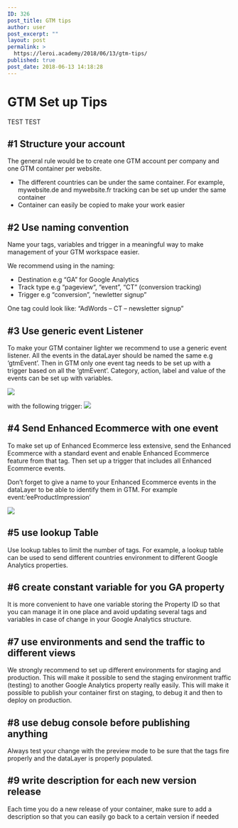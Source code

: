 ```yaml
---
ID: 326
post_title: GTM tips
author: user
post_excerpt: ""
layout: post
permalink: >
  https://leroi.academy/2018/06/13/gtm-tips/
published: true
post_date: 2018-06-13 14:18:28
---
```

# GTM Set up Tips
TEST TEST
## #1 Structure your account

The general rule would be to create one GTM account per company and one GTM container per website.

*   The different countries can be under the same container. For example, mywebsite.de and mywebsite.fr tracking can be set up under the same container
*   Container can easily be copied to make your work easier

## #2 Use naming convention

Name your tags, variables and trigger in a meaningful way to make management of your GTM workspace easier.

We recommend using in the naming:

*   Destination e.g “GA” for Google Analytics
*   Track type e.g “pageview“, “event”, “CT” (conversion tracking)
*   Trigger e.g “conversion”, “newletter signup”

One tag could look like: “AdWords – CT – newsletter signup”

## #3 Use generic event Listener

To make your GTM container lighter we recommend to use a generic event listener. All the events in the dataLayer should be named the same e.g ‘gtmEvent’. Then in GTM only one event tag needs to be set up with a trigger based on all the ‘gtmEvent’. Category, action, label and value of the events can be set up with variables.

![][1]

with the following trigger: ![][2]

## #4 Send Enhanced Ecommerce with one event

To make set up of Enhanced Ecommerce less extensive, send the Enhanced Ecommerce with a standard event and enable Enhanced Ecommerce feature from that tag. Then set up a trigger that includes all Enhanced Ecommerce events.

Don’t forget to give a name to your Enhanced Ecommerce events in the dataLayer to be able to identify them in GTM. For example event:’eeProductImpression’

![][3]

## #5 use lookup Table

Use lookup tables to limit the number of tags. For example, a lookup table can be used to send different countries environment to different Google Analytics properties.

## #6 create constant variable for you GA property

It is more convenient to have one variable storing the Property ID so that you can manage it in one place and avoid updating several tags and variables in case of change in your Google Analytics structure.

## #7 use environments and send the traffic to different views

We strongly recommend to set up different environments for staging and production. This will make it possible to send the staging environment traffic (testing) to another Google Analytics property really easily. This will make it possible to publish your container first on staging, to debug it and then to deploy on production.

## #8 use debug console before publishing anything

Always test your change with the preview mode to be sure that the tags fire properly and the dataLayer is properly populated.

## #9 write description for each new version release

Each time you do a new release of your container, make sure to add a description so that you can easily go back to a certain version if needed

 [1]: https://image.ibb.co/gxyWXy/gtm_set_up_tips_1.png
 [2]: pics\gtm-set-up-tips-2.png
 [3]: pics\gtm-set-up-tips-3.png
